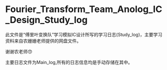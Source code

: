 # Fourier_Transform_Team_Anolog_IC_Design_Study_log
此文件是“傅里叶变换队”学习模拟IC设计所写的学习日志(Study_log)，主要学习资料来自农姗姗老师提供的网盘文件。

谢谢农老师😙

主要日志文件为Main_log,所有的日志信息均是手动存储在其中。
